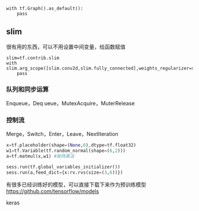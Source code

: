 
```
with tf.Graph().as_default():
    pass
```

## slim
很有用的东西，可以不用设置中间变量，给函数赋值
```
slim=tf.contrib.slim
with slim.arg_scope([slim.conv2d,slim.fully_connected],weights_regularizer=slim.l2_regularizer(weights_decay)):
    pass
```

### 队列和同步运算
Enqueue，Deq
ueue，MutexAcquire，MuterRelease
### 控制流
Merge，Switch，Enter，Leave，NextIteration

```py
x=tf.placeholder(shape=(None,6),dtype=tf.float32)
w1=tf.Variable(tf.random_normal(shape=(6,2)))
a=tf.matmul(x,w1) #矩阵乘法

sess.run(tf.global_variables_initializer())
sess.run(a,feed_dict={x:rv.rvs(size=(3,6))})
```


有很多已经训练好的模型，可以直接下载下来作为预训练模型  
https://github.com/tensorflow/models


keras
